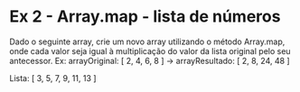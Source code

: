 # Ex 2 - Array.map - lista de números

Dado o seguinte array, crie um novo array utilizando o método Array.map, onde cada valor seja igual à multiplicação do valor da lista original pelo seu antecessor.
Ex:
arrayOriginal: [ 2, 4, 6, 8 ] -> arrayResultado: [ 2, 8, 24, 48 ]

Lista: [ 3, 5, 7, 9, 11, 13 ]